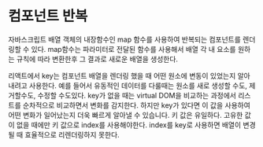 # 컴포넌트 반복
자바스크립트 배열 객체의 내장함수인 map 함수를 사용하여 반복되는 컴포넌트를 렌더링할 수 있다. map함수는 파라미터로 전달된 함수를 사용해서 배열 각 내 요소를 원하는 규칙에 따라 변환한후 그 결과로 새로운 배열을 생성한다.


리액트에서 key는 컴포넌트 배열을 렌더링 했을 때 어떤 원소에 변동이 있었는지 알아내려고 사용한다. 예를 들어서 유동적인 데이터를 다룰때는 원소를 새로 생성할 수도, 제거할수도, 수정할 수도있다. key가 없을 때는 virtual DOM을 비교하는 과정에서 리스트를 순차적으로 비교하면서 변화를 감지한다. 하지만 key가 있다면 이 값을 사용하여 어떤 변화가 일어났는지 더욱 빠르게 알아낼 수 있습니다. 키 값은 유일하다. 고유한 값이 없을 때에만 키 값으로 index를 사용해야한다. index를 key로 사용하면 배열이 변경될 때 효율적으로 리렌더링하지 못한다.

